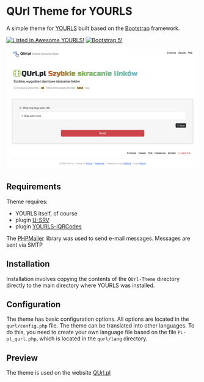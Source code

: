 # QUrl Theme for YOURLS
A simple theme for [YOURLS](https://yourls.org) built based on the [Bootstrap](https://getbootstrap.com) framework.

[![Listed in Awesome YOURLS!](https://img.shields.io/badge/Awesome-YOURLS-C5A3BE)](https://github.com/YOURLS/awesome-yourls/) [![Bootstrap 5!](https://img.shields.io/badge/Bootstrap-5-8A2BE2)](https://github.com/twbs)

![QUrl Preview](QUrl_theme_preview.png)

## Requirements
Theme requires:
* YOURLS itself, of course
* plugin [U-SRV](https://github.com/joshp23/YOURLS-U-SRV)
* plugin [YOURLS-IQRCodes](https://github.com/joshp23/YOURLS-IQRCodes)

The [PHPMailer](https://github.com/PHPMailer/PHPMailer) library was used to send e-mail messages. Messages are sent via SMTP

## Installation
Installation involves copying the contents of the `QUrl-Theme` directory directly to the main directory where YOURLS was installed.

## Configuration
The theme has basic configuration options. All options are located in the `qurl/config.php` file.
The theme can be translated into other languages. To do this, you need to create your own language file based on the file `PL-pl_qurl.php`, which is located in the `qurl/lang` directory.

## Preview
The theme is used on the website [QUrl.pl](https://qurl.pl)